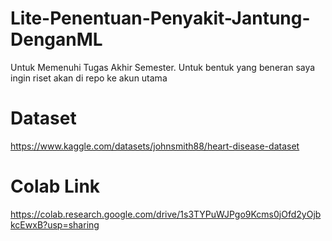 # Lite-Penentuan-Penyakit-Jantung-DenganML
Untuk Memenuhi Tugas Akhir Semester. Untuk bentuk yang beneran saya ingin riset akan di repo ke akun utama

# Dataset
https://www.kaggle.com/datasets/johnsmith88/heart-disease-dataset

# Colab Link
https://colab.research.google.com/drive/1s3TYPuWJPgo9Kcms0jOfd2yOjbkcEwxB?usp=sharing
